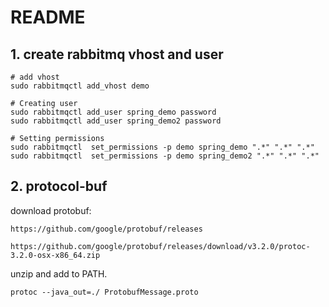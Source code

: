 
# README

## 1. create rabbitmq vhost and user

```
# add vhost
sudo rabbitmqctl add_vhost demo

# Creating user
sudo rabbitmqctl add_user spring_demo password
sudo rabbitmqctl add_user spring_demo2 password

# Setting permissions
sudo rabbitmqctl  set_permissions -p demo spring_demo ".*" ".*" ".*"
sudo rabbitmqctl  set_permissions -p demo spring_demo2 ".*" ".*" ".*"
```



## 2. protocol-buf

download protobuf:

    https://github.com/google/protobuf/releases

    https://github.com/google/protobuf/releases/download/v3.2.0/protoc-3.2.0-osx-x86_64.zip

unzip and add to PATH.

```
protoc --java_out=./ ProtobufMessage.proto
```